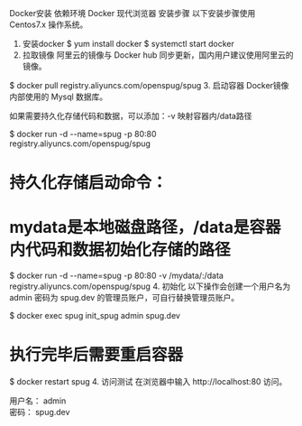 Docker安装
依赖环境
Docker
现代浏览器
安装步骤
以下安装步骤使用 Centos7.x 操作系统。

1. 安装docker
$ yum install docker
$ systemctl start docker
2. 拉取镜像
阿里云的镜像与 Docker hub 同步更新，国内用户建议使用阿里云的镜像。

$ docker pull registry.aliyuncs.com/openspug/spug
3. 启动容器
Docker镜像内部使用的 Mysql 数据库。

如果需要持久化存储代码和数据，可以添加：-v 映射容器内/data路径

$ docker run -d --name=spug -p 80:80 registry.aliyuncs.com/openspug/spug

# 持久化存储启动命令：
# mydata是本地磁盘路径，/data是容器内代码和数据初始化存储的路径

$ docker run -d --name=spug -p 80:80 -v /mydata/:/data registry.aliyuncs.com/openspug/spug
4. 初始化
以下操作会创建一个用户名为 admin 密码为 spug.dev 的管理员账户，可自行替换管理员账户。

$ docker exec spug init_spug admin spug.dev

# 执行完毕后需要重启容器
$ docker restart spug
4. 访问测试
在浏览器中输入 http://localhost:80 访问。

用户名： admin  
密码： spug.dev
